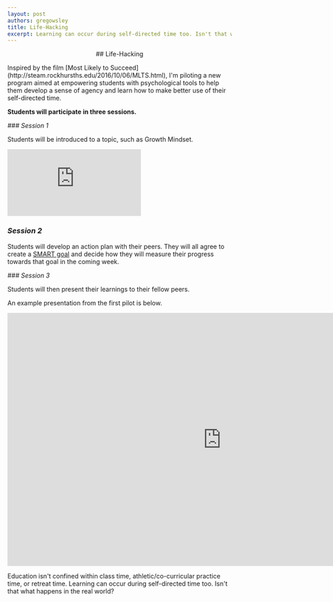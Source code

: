 ```yaml
---
layout: post
authors: gregowsley
title: Life-Hacking
excerpt: Learning can occur during self-directed time too. Isn't that what happens in the real world?
---
```

<p align="center">
## Life-Hacking
</p>
Inspired by the film [Most Likely to Succeed](http://steam.rockhursths.edu/2016/10/06/MLTS.html), I'm piloting a new program aimed at empowering students with psychological tools to help them develop a sense of agency and learn how to make better use of their self-directed time.

<b> Students will participate in three sessions. </b>

<i> 
### Session 1 
</i>

Students will be introduced to a topic, such as Growth Mindset.

<div class="embed-container">
<iframe src="https://www.youtube.com/embed/pN34FNbOKXc" frameborder="0" allowfullscreen></iframe>
</div>
<i> 


### Session 2
</i>


Students will develop an action plan with their peers. They will all agree to create a [SMART goal](https://www.projectsmart.co.uk/smart-goals.php) and decide how they will measure their progress towards that goal in the coming week.


<i> 
### Session 3
</i>


Students will then present their learnings to their fellow peers.


An example presentation from the first pilot is below.


<div class="embed-container">
<iframe src="https://docs.google.com/presentation/d/1ls36Pp8PSVYodmX7tFGk5lOqoYizafCgWPVjaUKu7uo/embed?start=false&loop=false&delayms=3000" frameborder="0" width="960" height="569" allowfullscreen="true" mozallowfullscreen="true" webkitallowfullscreen="true"></iframe>
</div>


Education isn't confined within class time, athletic/co-curricular practice time, or retreat time. Learning can occur during self-directed time too. Isn't that what happens in the real world?
